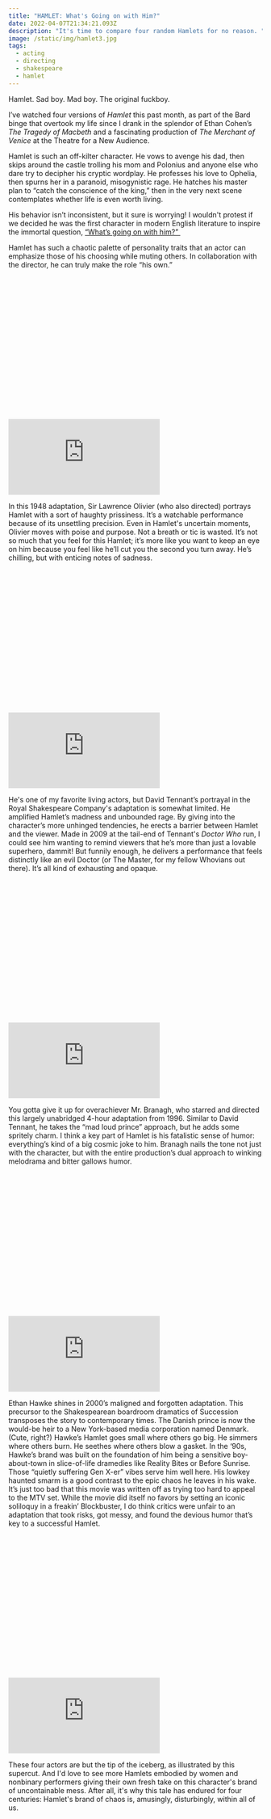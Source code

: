 ```yaml
---
title: "HAMLET: What's Going on with Him?"
date: 2022-04-07T21:34:21.093Z
description: "It's time to compare four random Hamlets for no reason. "
image: /static/img/hamlet3.jpg
tags:
  - acting
  - directing
  - shakespeare
  - hamlet
---
```

Hamlet. Sad boy. Mad boy. The original fuckboy. 

I’ve watched four versions of *Hamlet* this past month, as part of the Bard binge that overtook my life since I drank in the splendor of Ethan Cohen’s *The Tragedy of Macbeth* and a fascinating production of *The Merchant of Venice* at the Theatre for a New Audience.

Hamlet is such an off-kilter character. He vows to avenge his dad, then skips around the castle trolling his mom and Polonius and anyone else who dare try to decipher his cryptic wordplay. He professes his love to Ophelia, then spurns her in a paranoid, misogynistic rage. He hatches his master plan to “catch the conscience of the king,” then in the very next scene contemplates whether life is even worth living.

His behavior isn’t inconsistent, but it sure is worrying! I wouldn't protest if we decided he was the first character in modern English literature to inspire the immortal question, [“What’s going on with him?” ](https://reductress.com/post/5-guys-where-its-like-whats-going-on-with-them/)

Hamlet has such a chaotic palette of personality traits that an actor can emphasize those of his choosing while muting others. In collaboration with the director, he can truly make the role “his own.” 

<div class="relative mb-12" style="padding: 56.25% 0 0 0;">
  <iframe 
    src="https://www.youtube.com/watch?v=EXqimTbXBIQ" 
    title="Video player" 
    class="absolute top-0 left-0 w-full h-full"
    frameborder="0" 
    allowfullscreen
  ></iframe>
</div>

In this 1948 adaptation, Sir Lawrence Olivier (who also directed) portrays Hamlet with a sort of haughty prissiness. It’s a watchable performance because of its unsettling precision. Even in Hamlet's uncertain moments, Olivier moves with poise and purpose. Not a breath or tic is wasted. It’s not so much that you feel for this Hamlet; it’s more like you want to keep an eye on him because you feel like he’ll cut you the second you turn away. He’s chilling, but with enticing notes of sadness. 

<div class="relative mb-12" style="padding: 56.25% 0 0 0;">
  <iframe 
    src="https://www.youtube.com/watch?v=xYZHb2xo0OI" 
    title="Video player" 
    class="absolute top-0 left-0 w-full h-full"
    frameborder="0" 
    allowfullscreen
  ></iframe>
</div>

He's one of my favorite living actors, but David Tennant’s portrayal in the Royal Shakespeare Company's adaptation is somewhat limited. He amplified Hamlet’s madness and unbounded rage. By giving into the character’s more unhinged tendencies, he erects a barrier between Hamlet and the viewer. Made in 2009 at the tail-end of Tennant's *Doctor Who* run, I could see him wanting to remind viewers that he’s more than just a lovable superhero, dammit! But funnily enough, he delivers a performance that feels distinctly like an evil Doctor (or The Master, for my fellow Whovians out there). It’s all kind of exhausting and opaque.  

<div class="relative mb-12" style="padding: 56.25% 0 0 0;">
  <iframe 
    src="https://www.youtube.com/watch?v=SjuZq-8PUw0" 
    title="Video player" 
    class="absolute top-0 left-0 w-full h-full"
    frameborder="0" 
    allowfullscreen
  ></iframe>
</div>

You gotta give it up for overachiever Mr. Branagh, who starred and directed this largely unabridged 4-hour adaptation from 1996. Similar to David Tennant, he takes the “mad loud prince” approach, but he adds some spritely charm. I think a key part of Hamlet is his fatalistic sense of humor: everything’s kind of a big cosmic joke to him. Branagh nails the tone not just with the character, but with the entire production’s dual approach to winking melodrama and bitter gallows humor. 

<div class="relative mb-12" style="padding: 56.25% 0 0 0;">
  <iframe 
    src="https://www.youtube.com/watch?v=1Up-oGfiosE" 
    title="Video player" 
    class="absolute top-0 left-0 w-full h-full"
    frameborder="0" 
    allowfullscreen
  ></iframe>
</div>

Ethan Hawke shines in 2000’s maligned and forgotten adaptation. This precursor to the Shakespearean boardroom dramatics of Succession transposes the story to contemporary times. The Danish prince is now the would-be heir to a New York-based media corporation named Denmark. (Cute, right?) Hawke’s Hamlet goes small where others go big. He simmers where others burn. He seethes where others blow a gasket. In the ‘90s, Hawke’s brand was built on the foundation of him being a sensitive boy-about-town in slice-of-life dramedies like Reality Bites or Before Sunrise. Those “quietly suffering Gen X-er” vibes serve him well here. His lowkey haunted smarm is a good contrast to the epic chaos he leaves in his wake. It’s just too bad that this movie was written off as trying too hard to appeal to the MTV set. While the movie did itself no favors by setting an iconic soliloquy in a freakin’ Blockbuster, I do think critics were unfair to an adaptation that took risks, got messy, and found the devious humor that’s key to a successful Hamlet.

<div class="relative mb-12" style="padding: 56.25% 0 0 0;">
  <iframe 
    src="https://www.youtube.com/watch?v=QxJOQEMDR9o" 
    title="Video player" 
    class="absolute top-0 left-0 w-full h-full"
    frameborder="0" 
    allowfullscreen
  ></iframe>
</div>

These four actors are but the tip of the iceberg, as illustrated by this supercut. And I'd love to see more Hamlets embodied by women and nonbinary performers giving their own fresh take on this character's brand of uncontainable mess. After all, it's why this tale has endured for four centuries: Hamlet's brand of chaos is, amusingly, disturbingly, within all of us.